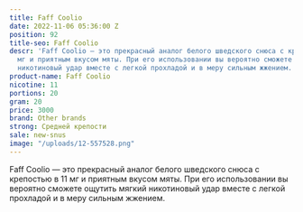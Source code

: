 ```yaml
---
title: Faff Coolio
date: 2022-11-06 05:36:00 Z
position: 92
title-seo: Faff Coolio
descr: 'Faff Coolio — это прекрасный аналог белого шведского снюса с крепостью в 11
  мг и приятным вкусом мяты. При его использовании вы вероятно сможете ощутить мягкий
  никотиновый удар вместе с легкой прохладой и в меру сильным жжением. '
product-name: Faff Coolio
nicotine: 11
portions: 20
gram: 20
price: 3000
brand: Other brands
strong: Средней крепости
sale: new-snus
image: "/uploads/12-557528.png"
---
```


Faff Coolio — это прекрасный аналог белого шведского снюса с крепостью в 11 мг и приятным вкусом мяты. При его использовании вы вероятно сможете ощутить мягкий никотиновый удар вместе с легкой прохладой и в меру сильным жжением. 